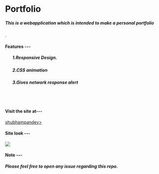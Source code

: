 # Portfolio


<h5>This is a webapplication which is intended to make a  personal portfolio</h5> .

<br>
<h4>Features ---</h4>
<ul>
  <h5>1.Responsive Design.</h5>
  <h5>2.CSS animation</h5>
  <h5>3.Gives network response alert</h5>
  </ul>

<br><br>
<h4>Visit the site at--- </h4>
<a href="https://shubhampandeyhld.github.io/portfolio/">shubhampandey></a>
<br>

<h4>Site look ---</h4>

<img style="border:1.2px solid purpe" src="https://media-exp1.licdn.com/dms/image/C4E16AQF1MeHqF5UgAQ/profile-displaybackgroundimage-shrink_350_1400/0/1604507228407?e=1616025600&v=beta&t=Z9M1piuKn7NR-KJff2s4pSiBBOwF18PURo2hdKYREJg">
<br>

<h4>Note ---<h4>
<h5>Please feel free to open any issue regarding this repo.<h5>
  
  
 
